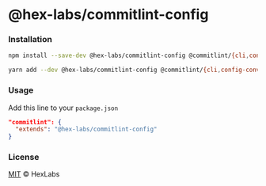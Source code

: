 # @hex-labs/commitlint-config

### Installation

```bash
npm install --save-dev @hex-labs/commitlint-config @commitlint/{cli,config-conventional}

yarn add --dev @hex-labs/commitlint-config @commitlint/{cli,config-conventional}
```

### Usage

Add this line to your `package.json`

```json
"commitlint": {
  "extends": "@hex-labs/commitlint-config"
}
```

### License

[MIT](LICENSE) &copy; HexLabs
